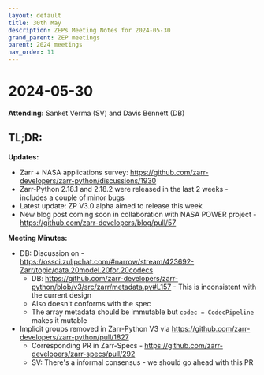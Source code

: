 ```yaml
---
layout: default
title: 30th May
description: ZEPs Meeting Notes for 2024-05-30
grand_parent: ZEP meetings
parent: 2024 meetings
nav_order: 11
---
```


# 2024-05-30

**Attending:** Sanket Verma (SV) and Davis Bennett (DB)

## TL;DR:

**Updates:**

- Zarr + NASA applications survey: <https://github.com/zarr-developers/zarr-python/discussions/1930>
- Zarr-Python 2.18.1 and 2.18.2 were released in the last 2 weeks - includes a couple of minor bugs
- Latest update: ZP V3.0 alpha aimed to release this week
- New blog post coming soon in collaboration with NASA POWER project - <https://github.com/zarr-developers/blog/pull/57>

**Meeting Minutes:**

- DB: Discussion on - <https://ossci.zulipchat.com/#narrow/stream/423692-Zarr/topic/data.20model.20for.20codecs>
    - DB: <https://github.com/zarr-developers/zarr-python/blob/v3/src/zarr/metadata.py#L157> - This is inconsistent with the current design
    - Also doesn't conforms with the spec
    - The array metadata should be immutable but `codec = CodecPipeline` makes it mutable
- Implicit groups removed in Zarr-Python V3 via <https://github.com/zarr-developers/zarr-python/pull/1827>
    - Corresponding PR in Zarr-Specs - <https://github.com/zarr-developers/zarr-specs/pull/292>
    - SV: There's a informal consensus - we should go ahead with this PR

